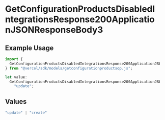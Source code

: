 # GetConfigurationProductsDisabledIntegrationsResponse200ApplicationJSONResponseBody3

## Example Usage

```typescript
import {
  GetConfigurationProductsDisabledIntegrationsResponse200ApplicationJSONResponseBody3,
} from "@vercel/sdk/models/getconfigurationproductsop.js";

let value:
  GetConfigurationProductsDisabledIntegrationsResponse200ApplicationJSONResponseBody3 =
    "update";
```

## Values

```typescript
"update" | "create"
```